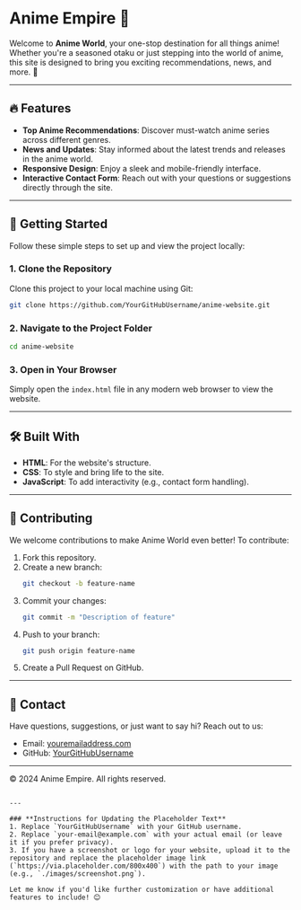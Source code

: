 # Anime Empire 🌟

Welcome to **Anime World**, your one-stop destination for all things anime! Whether you're a seasoned otaku or just stepping into the world of anime, this site is designed to bring you exciting recommendations, news, and more. 🎉

---

## 🔥 Features
- **Top Anime Recommendations**: Discover must-watch anime series across different genres.
- **News and Updates**: Stay informed about the latest trends and releases in the anime world.
- **Responsive Design**: Enjoy a sleek and mobile-friendly interface.
- **Interactive Contact Form**: Reach out with your questions or suggestions directly through the site.

---

## 🚀 Getting Started

Follow these simple steps to set up and view the project locally:

### 1. Clone the Repository
Clone this project to your local machine using Git:
```bash
git clone https://github.com/YourGitHubUsername/anime-website.git
```

### 2. Navigate to the Project Folder
```bash
cd anime-website
```

### 3. Open in Your Browser
Simply open the `index.html` file in any modern web browser to view the website.

---

## 🛠️ Built With
- **HTML**: For the website's structure.
- **CSS**: To style and bring life to the site.
- **JavaScript**: To add interactivity (e.g., contact form handling).


---

## 🤝 Contributing
We welcome contributions to make Anime World even better! To contribute:
1. Fork this repository.
2. Create a new branch:
   ```bash
   git checkout -b feature-name
   ```
3. Commit your changes:
   ```bash
   git commit -m "Description of feature"
   ```
4. Push to your branch:
   ```bash
   git push origin feature-name
   ```
5. Create a Pull Request on GitHub.

---

## 📧 Contact
Have questions, suggestions, or just want to say hi? Reach out to us:
- Email: [youremailaddress.com](mailto:ishaanchowdhury2494@gmail.com)
- GitHub: [YourGitHubUsername](https://github.com/Nightshade2494)

---

© 2024 Anime Empire. All rights reserved.
```

---

### **Instructions for Updating the Placeholder Text**
1. Replace `YourGitHubUsername` with your GitHub username.
2. Replace `your-email@example.com` with your actual email (or leave it if you prefer privacy).
3. If you have a screenshot or logo for your website, upload it to the repository and replace the placeholder image link (`https://via.placeholder.com/800x400`) with the path to your image (e.g., `./images/screenshot.png`).

Let me know if you'd like further customization or have additional features to include! 😊
